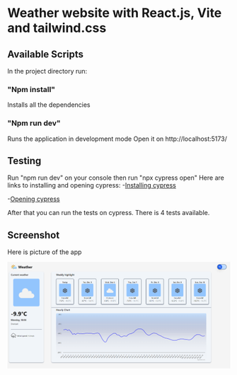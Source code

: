 # Weather website with React.js, Vite and tailwind.css

## Available Scripts

In the project directory run:

### "Npm install"
Installs all the dependencies

### "Npm run dev" 
Runs the application in development mode
Open it on http://localhost:5173/

## Testing

Run "npm run dev" on your console then run "npx cypress open" 
Here are links to installing and opening cypress: 
-[Installing cypress](https://docs.cypress.io/guides/getting-started/installing-cypress)     

-[Opening cypress](https://docs.cypress.io/guides/getting-started/opening-the-app)

After that you can run the tests on cypress. There is 4 tests available.

## Screenshot

Here is picture of the app

![WeatherApp](/public/WeatherApp.png)



